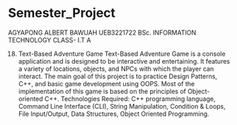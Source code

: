 # Semester_Project
AGYAPONG ALBERT BAWUAH
UEB3221722
BSc. INFORMATION TECHNOLOGY
CLASS- I.T A

18. Text-Based Adventure Game
Text-Based Adventure Game is a console application and is designed to be 
interactive and entertaining. It features a variety of locations, objects, and NPCs 
with which the player can interact. The main goal of this project is to practice 
Design Patterns, C++, and basic game development using OOPS. Most of the 
implementation of this game is based on the principles of Object-oriented C++.
Technologies Required: C++ programming language, Command Line Interface
(CLI), String Manipulation, Condition & Loops, File Input/Output, Data Structures,
Object Oriented Programming.
